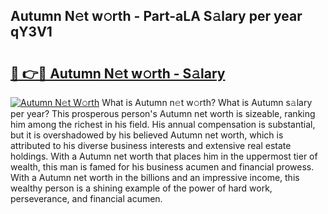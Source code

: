 ## Autumn N𝚎t w𝚘rth - Part-aLA S𝚊lary per year qY3V1

# <h2><a href="http://gc3x9oy.nevu.top/?p=Autumn">🔗 👉🔴 Autumn N𝚎t w𝚘rth - S𝚊lary</a></h2>

[![Autumn N𝚎t W𝚘rth](https://i.imgur.com/Oavwk0R.jpeg)](http://gc3x9oy.nevu.top/?p=Autumn)
What is Autumn n𝚎t w𝚘rth? What is Autumn s𝚊lary per year?
This prosperous person's Autumn net worth is sizeable, ranking him among the richest in his field. His annual compensation is substantial, but it is overshadowed by his believed Autumn net worth, which is attributed to his diverse business interests and extensive real estate holdings. With a Autumn net worth that places him in the uppermost tier of wealth, this man is famed for his business acumen and financial prowess. With a Autumn net worth in the billions and an impressive income, this wealthy person is a shining example of the power of hard work, perseverance, and financial acumen.
